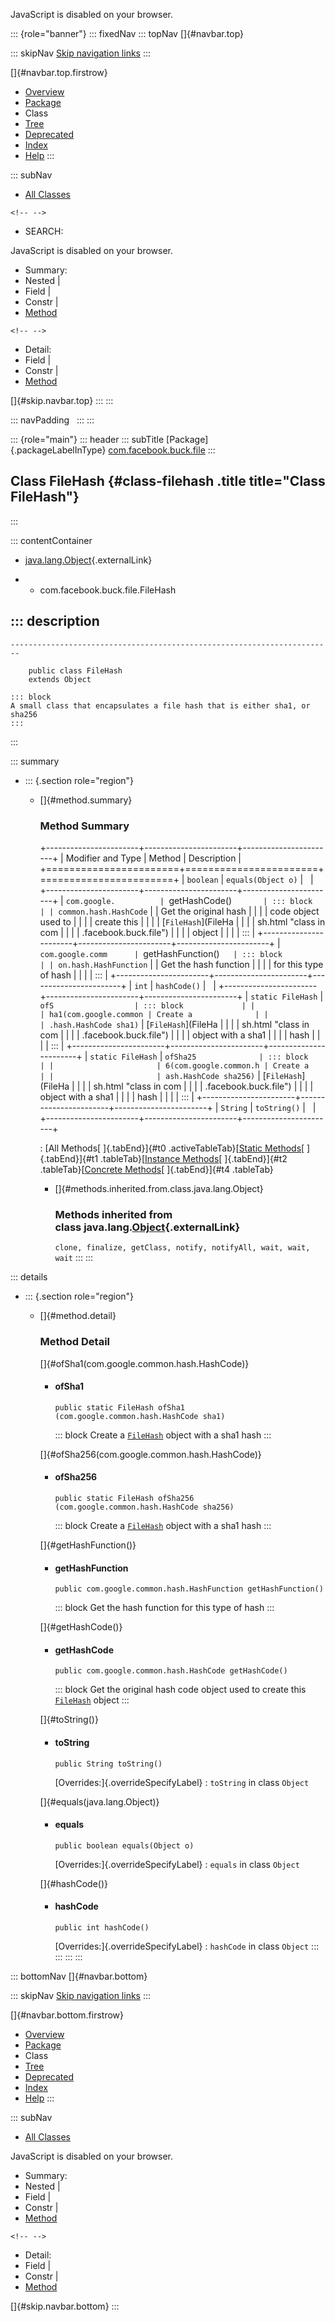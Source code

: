 <div>

JavaScript is disabled on your browser.

</div>

::: {role="banner"}
::: fixedNav
::: topNav
[]{#navbar.top}

::: skipNav
[Skip navigation links](#skip.navbar.top "Skip navigation links")
:::

[]{#navbar.top.firstrow}

-   [Overview](../../../../index.html)
-   [Package](package-summary.html)
-   Class
-   [Tree](package-tree.html)
-   [Deprecated](../../../../deprecated-list.html)
-   [Index](../../../../index-all.html)
-   [Help](../../../../help-doc.html)
:::

::: subNav
-   [All Classes](../../../../allclasses.html)

```{=html}
<!-- -->
```
-   SEARCH:

<div>

<div>

JavaScript is disabled on your browser.

</div>

</div>

<div>

-   Summary: 
-   Nested \| 
-   Field \| 
-   Constr \| 
-   [Method](#method.summary)

```{=html}
<!-- -->
```
-   Detail: 
-   Field \| 
-   Constr \| 
-   [Method](#method.detail)

</div>

[]{#skip.navbar.top}
:::
:::

::: navPadding
 
:::
:::

::: {role="main"}
::: header
::: subTitle
[Package]{.packageLabelInType} [com.facebook.buck.file](package-summary.html)
:::

## Class FileHash {#class-filehash .title title="Class FileHash"}
:::

::: contentContainer
-   [java.lang.Object](http://docs.oracle.com/javase/7/docs/api/java/lang/Object.html?is-external=true "class or interface in java.lang"){.externalLink}

-   -   com.facebook.buck.file.FileHash

::: description
-   

    ------------------------------------------------------------------------

        public class FileHash
        extends Object

    ::: block
    A small class that encapsulates a file hash that is either sha1, or
    sha256
    :::
:::

::: summary
-   ::: {.section role="region"}
    -   []{#method.summary}

        ### Method Summary

        +-----------------------+-----------------------+-----------------------+
        | Modifier and Type     | Method                | Description           |
        +=======================+=======================+=======================+
        | `boolean`             | `equals​(Object o)`    |                       |
        +-----------------------+-----------------------+-----------------------+
        | `com.google.          | `getHashCode()`       | ::: block             |
        | common.hash.HashCode` |                       | Get the original hash |
        |                       |                       | code object used to   |
        |                       |                       | create this           |
        |                       |                       | [`FileHash`](FileHa   |
        |                       |                       | sh.html "class in com |
        |                       |                       | .facebook.buck.file") |
        |                       |                       | object                |
        |                       |                       | :::                   |
        +-----------------------+-----------------------+-----------------------+
        | `com.google.comm      | `getHashFunction()`   | ::: block             |
        | on.hash.HashFunction` |                       | Get the hash function |
        |                       |                       | for this type of hash |
        |                       |                       | :::                   |
        +-----------------------+-----------------------+-----------------------+
        | `int`                 | `hashCode()`          |                       |
        +-----------------------+-----------------------+-----------------------+
        | `static FileHash`     | `ofS                  | ::: block             |
        |                       | ha1​(com.google.common | Create a              |
        |                       | .hash.HashCode sha1)` | [`FileHash`](FileHa   |
        |                       |                       | sh.html "class in com |
        |                       |                       | .facebook.buck.file") |
        |                       |                       | object with a sha1    |
        |                       |                       | hash                  |
        |                       |                       | :::                   |
        +-----------------------+-----------------------+-----------------------+
        | `static FileHash`     | `ofSha25              | ::: block             |
        |                       | 6​(com.google.common.h | Create a              |
        |                       | ash.HashCode sha256)` | [`FileHash`](FileHa   |
        |                       |                       | sh.html "class in com |
        |                       |                       | .facebook.buck.file") |
        |                       |                       | object with a sha1    |
        |                       |                       | hash                  |
        |                       |                       | :::                   |
        +-----------------------+-----------------------+-----------------------+
        | `String`              | `toString()`          |                       |
        +-----------------------+-----------------------+-----------------------+

        : [All Methods[ ]{.tabEnd}]{#t0 .activeTableTab}[[Static
        Methods](javascript:show(1);)[ ]{.tabEnd}]{#t1
        .tableTab}[[Instance
        Methods](javascript:show(2);)[ ]{.tabEnd}]{#t2
        .tableTab}[[Concrete
        Methods](javascript:show(8);)[ ]{.tabEnd}]{#t4 .tableTab}

        -   []{#methods.inherited.from.class.java.lang.Object}

            ### Methods inherited from class java.lang.[Object](http://docs.oracle.com/javase/7/docs/api/java/lang/Object.html?is-external=true "class or interface in java.lang"){.externalLink}

            `clone, finalize, getClass, notify, notifyAll, wait, wait, wait`
    :::
:::

::: details
-   ::: {.section role="region"}
    -   []{#method.detail}

        ### Method Detail

        []{#ofSha1(com.google.common.hash.HashCode)}

        -   #### ofSha1

            ``` methodSignature
            public static FileHash ofSha1​(com.google.common.hash.HashCode sha1)
            ```

            ::: block
            Create a
            [`FileHash`](FileHash.html "class in com.facebook.buck.file")
            object with a sha1 hash
            :::

        []{#ofSha256(com.google.common.hash.HashCode)}

        -   #### ofSha256

            ``` methodSignature
            public static FileHash ofSha256​(com.google.common.hash.HashCode sha256)
            ```

            ::: block
            Create a
            [`FileHash`](FileHash.html "class in com.facebook.buck.file")
            object with a sha1 hash
            :::

        []{#getHashFunction()}

        -   #### getHashFunction

            ``` methodSignature
            public com.google.common.hash.HashFunction getHashFunction()
            ```

            ::: block
            Get the hash function for this type of hash
            :::

        []{#getHashCode()}

        -   #### getHashCode

            ``` methodSignature
            public com.google.common.hash.HashCode getHashCode()
            ```

            ::: block
            Get the original hash code object used to create this
            [`FileHash`](FileHash.html "class in com.facebook.buck.file")
            object
            :::

        []{#toString()}

        -   #### toString

            ``` methodSignature
            public String toString()
            ```

            [Overrides:]{.overrideSpecifyLabel}
            :   `toString` in class `Object`

        []{#equals(java.lang.Object)}

        -   #### equals

            ``` methodSignature
            public boolean equals​(Object o)
            ```

            [Overrides:]{.overrideSpecifyLabel}
            :   `equals` in class `Object`

        []{#hashCode()}

        -   #### hashCode

            ``` methodSignature
            public int hashCode()
            ```

            [Overrides:]{.overrideSpecifyLabel}
            :   `hashCode` in class `Object`
    :::
:::
:::
:::

::: bottomNav
[]{#navbar.bottom}

::: skipNav
[Skip navigation links](#skip.navbar.bottom "Skip navigation links")
:::

[]{#navbar.bottom.firstrow}

-   [Overview](../../../../index.html)
-   [Package](package-summary.html)
-   Class
-   [Tree](package-tree.html)
-   [Deprecated](../../../../deprecated-list.html)
-   [Index](../../../../index-all.html)
-   [Help](../../../../help-doc.html)
:::

::: subNav
-   [All Classes](../../../../allclasses.html)

<div>

<div>

JavaScript is disabled on your browser.

</div>

</div>

<div>

-   Summary: 
-   Nested \| 
-   Field \| 
-   Constr \| 
-   [Method](#method.summary)

```{=html}
<!-- -->
```
-   Detail: 
-   Field \| 
-   Constr \| 
-   [Method](#method.detail)

</div>

[]{#skip.navbar.bottom}
:::
